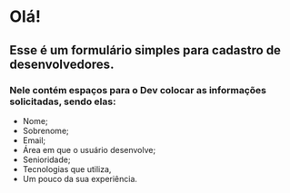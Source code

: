 # Olá!
## Esse é um formulário simples para cadastro de desenvolvedores.
### Nele contém espaços para o Dev colocar as informações solicitadas, sendo elas:
- Nome;
- Sobrenome;
- Email;
- Área em que o usuário desenvolve;
- Senioridade;
- Tecnologias que utiliza,
- Um pouco da sua experiência.
